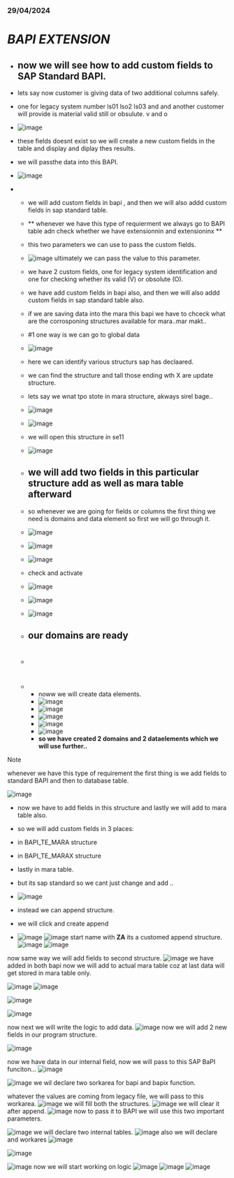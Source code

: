 ### 29/04/2024
# **_BAPI EXTENSION_**
- ## now we will see how to add custom fields to SAP Standard BAPI.
- lets say now customer is giving data of two additional columns safely.
- one for legacy system number ls01 lso2 ls03 and and another customer will provide is material valid still or obsulute. v and o
- ![image](https://github.com/bhuvabhavik/MY-ABAP-CHEATSHEET/assets/49744703/3ee5d629-d9d6-49d6-a83d-c103ff5b4868)
- these fields doesnt exist so we will create a new custom fields in the table and display and diplay thes results.

- we will passthe data into this BAPI.
- ![image](https://github.com/bhuvabhavik/MY-ABAP-CHEATSHEET/assets/49744703/cc38cdcc-2b4e-4a41-b314-0bcd017b3b5e)

-   - we will add custom fields in bapi , and then we will also addd custom fields in sap standard table.
 
    - ** whenever we have this type of requierment we always go to BAPI table adn check whether we have extensionnin and extensioninx **
      
    - this two parameters we can use to pass the custom fields.
    - ![image](https://github.com/bhuvabhavik/MY-ABAP-CHEATSHEET/assets/49744703/e4734713-eee3-4555-a3d8-73b08a3b1fd5)
    ultimately we can pass the value to this parameter.

 
    - we have 2 custom fields, one for legacy system identification and one for checking whether its valid (V) or obsolute (O).
 
    -  we have add custom fields in bapi also, and then we will also addd custom fields in sap standard table also.
 
    -  if we are saving data into the mara   this bapi we have to chceck what are the corrosponing structures available for mara..mar makt..
    -  #1 one way is we can go to global data
    -  ![image](https://github.com/bhuvabhavik/MY-ABAP-CHEATSHEET/assets/49744703/1ff9d00b-cb13-4850-abb9-77f6766752ab)
    -  here we can identify various structurs sap has declaared.
    -  we can find the structure and tall those ending wth X are update structure.
    -  lets say we wnat tpo stote in mara structure, akways sirel  bage..
    -   ![image](https://github.com/bhuvabhavik/MY-ABAP-CHEATSHEET/assets/49744703/21ad8fbc-c202-4831-9fcc-9ead852ac475)
    -   ![image](https://github.com/bhuvabhavik/MY-ABAP-CHEATSHEET/assets/49744703/f7489570-1446-4a3b-a682-aefce93ef6d3)
    -   we will open this structure in se11
    -   ![image](https://github.com/bhuvabhavik/MY-ABAP-CHEATSHEET/assets/49744703/9edb1346-7e00-411f-b803-844ee443077c)
    -  ## **we will add two fields in this particular structure add  as well as mara  table afterward**
    -  so whenever we are going for fields or columns the first thing we need is domains and data element so first we will go through it.
    -  ![image](https://github.com/bhuvabhavik/MY-ABAP-CHEATSHEET/assets/49744703/58c0a065-927f-499c-a73e-89e926285c02)
    -  ![image](https://github.com/bhuvabhavik/MY-ABAP-CHEATSHEET/assets/49744703/0537525f-3292-41a2-a4d1-5aae2ff40557)
    -  ![image](https://github.com/bhuvabhavik/MY-ABAP-CHEATSHEET/assets/49744703/3c13a914-36e3-421f-a9cf-0aa2577db662)
    -  check and activate
    -  ![image](https://github.com/bhuvabhavik/MY-ABAP-CHEATSHEET/assets/49744703/7edba8b1-364b-404a-8a2b-64a88f39f1a9)
    -  ![image](https://github.com/bhuvabhavik/MY-ABAP-CHEATSHEET/assets/49744703/e4d2f1e3-4c9f-42da-aad1-53a29439f855)
    -  ![image](https://github.com/bhuvabhavik/MY-ABAP-CHEATSHEET/assets/49744703/25c23579-d61c-4aad-a4ec-9baf59fc72f2)
    -  ## our domains are ready
    -  #
    -  - noww we will create data elements.
       - ![image](https://github.com/bhuvabhavik/MY-ABAP-CHEATSHEET/assets/49744703/d37a23cb-5a12-49a0-a6c8-538d19f126c9)
       - ![image](https://github.com/bhuvabhavik/MY-ABAP-CHEATSHEET/assets/49744703/ccd7a4a0-52db-4949-9e7b-3a80aa401468)
       - ![image](https://github.com/bhuvabhavik/MY-ABAP-CHEATSHEET/assets/49744703/dec9bc04-29d5-4ed5-ac75-ca8de9899440)
       - ![image](https://github.com/bhuvabhavik/MY-ABAP-CHEATSHEET/assets/49744703/08a55dcc-da5c-49b7-b4bf-7fd8b9249116)
       - ![image](https://github.com/bhuvabhavik/MY-ABAP-CHEATSHEET/assets/49744703/42d1c86c-ddd7-4798-9243-c75ab89f4d81)
       - **so we have created 2 domains and 2 dataelements which we will use further..**


 
>[!NOTE]
>whenever we have this type of requirement the first thing is we add fields to standard BAPI and then to database table.
>


![image](https://github.com/bhuvabhavik/MY-ABAP-CHEATSHEET/assets/49744703/a05c9d8b-5562-4991-8a1b-765329fa95a1)

- now we have to add fields in this structure and lastly we will add to mara table also.
- so we will add custom fields in 3 places:
- in BAPI_TE_MARA structure
- in BAPI_TE_MARAX structure
- lastly in mara table.

- but its sap standard so we cant just change and add ..
- ![image](https://github.com/bhuvabhavik/MY-ABAP-CHEATSHEET/assets/49744703/85fc0129-9c0a-4846-9514-38e359c40ee2)
- instead we can append structure.
- we will click and create append
- ![image](https://github.com/bhuvabhavik/MY-ABAP-CHEATSHEET/assets/49744703/4444187b-db02-43a7-b594-2e136610ac58)
![image](https://github.com/bhuvabhavik/MY-ABAP-CHEATSHEET/assets/49744703/a2f536a1-48d4-4810-8a29-874de1ed5ade)
start name with **ZA** its a customed append structure.
![image](https://github.com/bhuvabhavik/MY-ABAP-CHEATSHEET/assets/49744703/153e27dd-87a4-429a-9204-e84b39158951)
![image](https://github.com/bhuvabhavik/MY-ABAP-CHEATSHEET/assets/49744703/f7b7b735-b5c3-4563-9ef0-aa6d2b0a4d94)

now same way we will add fields to second structure.
![image](https://github.com/bhuvabhavik/MY-ABAP-CHEATSHEET/assets/49744703/d84825f9-f553-4649-acf5-e58d3eebcdb9)
we have added in both bapi now we will add to actual mara table coz at last data will get stored in mara table only.

![image](https://github.com/bhuvabhavik/MY-ABAP-CHEATSHEET/assets/49744703/b1b6312a-2c60-41af-8cc8-859b7d6c6baa)
![image](https://github.com/bhuvabhavik/MY-ABAP-CHEATSHEET/assets/49744703/e67bd981-b432-4b5c-8518-3c30bd8eeb20)


![image](https://github.com/bhuvabhavik/MY-ABAP-CHEATSHEET/assets/49744703/c09da202-39d2-4377-89b2-f26160e2625e)

![image](https://github.com/bhuvabhavik/MY-ABAP-CHEATSHEET/assets/49744703/0af24af6-d189-4282-a7b8-31e5a3accffb)

now next we will write the logic to add data.
![image](https://github.com/bhuvabhavik/MY-ABAP-CHEATSHEET/assets/49744703/cfaff517-deab-4f19-a096-23a22a7fd4a7)
now we will add 2 new fields in our program structure.

![image](https://github.com/bhuvabhavik/MY-ABAP-CHEATSHEET/assets/49744703/220a9080-3846-4b6b-9561-6e2a14f92b29)

now we have data in our internal field, now we will pass to this SAP BaPI funciton...
![image](https://github.com/bhuvabhavik/MY-ABAP-CHEATSHEET/assets/49744703/fb302a1e-4f22-43d4-ab98-88966b430ddd)

![image](https://github.com/bhuvabhavik/MY-ABAP-CHEATSHEET/assets/49744703/b2989957-36f7-455b-b72e-a045fb27c3b1)
we wil declare two sorkarea for bapi and bapix function.

whatever the values are coming from legacy file, we will pass to this workarea.
![image](https://github.com/bhuvabhavik/MY-ABAP-CHEATSHEET/assets/49744703/ced891a4-0c84-45c0-9441-b776652aef90)
we will fill both the structures.
![image](https://github.com/bhuvabhavik/MY-ABAP-CHEATSHEET/assets/49744703/39d65430-2163-421c-81e8-8dd2bfec6ceb)
we will clear it after append.
![image](https://github.com/bhuvabhavik/MY-ABAP-CHEATSHEET/assets/49744703/b0177000-e12f-4613-a214-a44010b46992)
now to pass it to BAPI we will use this two important parameters.

![image](https://github.com/bhuvabhavik/MY-ABAP-CHEATSHEET/assets/49744703/56959fe6-4402-4c15-be40-7ecc9557e397)
we will declare two internal tables.
![image](https://github.com/bhuvabhavik/MY-ABAP-CHEATSHEET/assets/49744703/1fe7eb9f-59da-49c5-87c7-833a60f3ab8f)
also we will declare and workares
![image](https://github.com/bhuvabhavik/MY-ABAP-CHEATSHEET/assets/49744703/9e18c200-0f35-44d2-a29f-550d46dd9b42)

![image](https://github.com/bhuvabhavik/MY-ABAP-CHEATSHEET/assets/49744703/4e14d814-c83d-463c-97dc-f40b178c492d)



![image](https://github.com/bhuvabhavik/MY-ABAP-CHEATSHEET/assets/49744703/d76b1a4b-4f80-40cf-9aec-8417916e4f67)
now we will start working on logic
![image](https://github.com/bhuvabhavik/MY-ABAP-CHEATSHEET/assets/49744703/71bcfb4a-dce7-424e-9260-d0a89eb2c816)
![image](https://github.com/bhuvabhavik/MY-ABAP-CHEATSHEET/assets/49744703/58ed3cb5-402f-4cad-9b02-a67f6185db85)
![image](https://github.com/bhuvabhavik/MY-ABAP-CHEATSHEET/assets/49744703/2c3488e5-86f4-44a7-93ef-c9cadb54e5c4)







      

 
